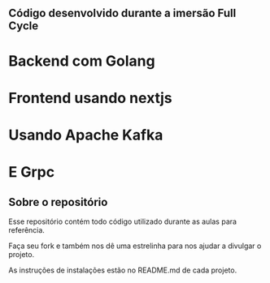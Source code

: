 ## Código desenvolvido durante a imersão Full Cycle
# Backend com Golang
# Frontend usando nextjs
# Usando Apache Kafka
# E Grpc

## Sobre o repositório
Esse repositório contém todo código utilizado durante as aulas para referência.

Faça seu fork e também nos dê uma estrelinha para nos ajudar a divulgar o projeto.

As instruções de instalações estão no README.md de cada projeto.
